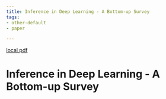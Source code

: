```yaml
---
title: Inference in Deep Learning - A Bottom-up Survey
tags:
- other-default
- paper

---
```


[local pdf](../../../pdfs/Inference%20in%20Deep%20Learning%20-%20A%20Bottom-up%20Survey.pdf)

# Inference in Deep Learning - A Bottom-up Survey
